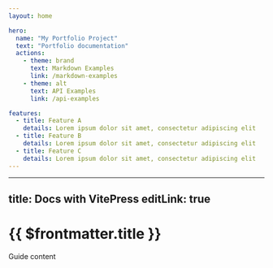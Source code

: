 ```yaml
---
layout: home

hero:
  name: "My Portfolio Project"
  text: "Portfolio documentation"
  actions:
    - theme: brand
      text: Markdown Examples
      link: /markdown-examples
    - theme: alt
      text: API Examples
      link: /api-examples

features:
  - title: Feature A
    details: Lorem ipsum dolor sit amet, consectetur adipiscing elit
  - title: Feature B
    details: Lorem ipsum dolor sit amet, consectetur adipiscing elit
  - title: Feature C
    details: Lorem ipsum dolor sit amet, consectetur adipiscing elit
---
```


---
title: Docs with VitePress
editLink: true
---

# {{ $frontmatter.title }}

Guide content